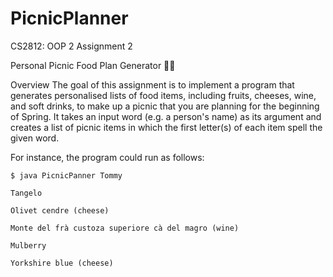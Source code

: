 # PicnicPlanner
CS2812: OOP 2 Assignment 2

Personal Picnic Food Plan Generator 🥪📝


Overview
The goal of this assignment is to implement a program that generates personalised lists of food items, including fruits, cheeses, wine, and soft drinks, to make up a picnic that you are planning for the beginning of Spring. It takes an input word (e.g. a person's name) as its argument and creates a list of picnic items in which the first letter(s) of each item spell the given word.

For instance, the program could run as follows:

    $ java PicnicPanner Tommy
    
    Tangelo
    
    Olivet cendre (cheese)
    
    Monte del frà custoza superiore cà del magro (wine)
    
    Mulberry
    
    Yorkshire blue (cheese)
